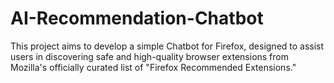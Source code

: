 # AI-Recommendation-Chatbot
This project aims to develop a simple Chatbot for Firefox, designed to assist users in discovering safe and high-quality browser extensions from Mozilla's officially curated list of "Firefox Recommended Extensions."
